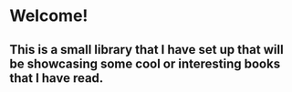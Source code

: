 <!DOCTYPE html>
<html>
  <head>
    <title> Some interesting Fantasy books to read.</title>
  </head>
  <body>
    <h1>
      Welcome!
    </h1>
    <h2>
      This is a small library that I have set up that will be showcasing some cool or interesting books that I have read.
    </h2>
    <br>
    <br>
    <br>
  </body>
</html>
